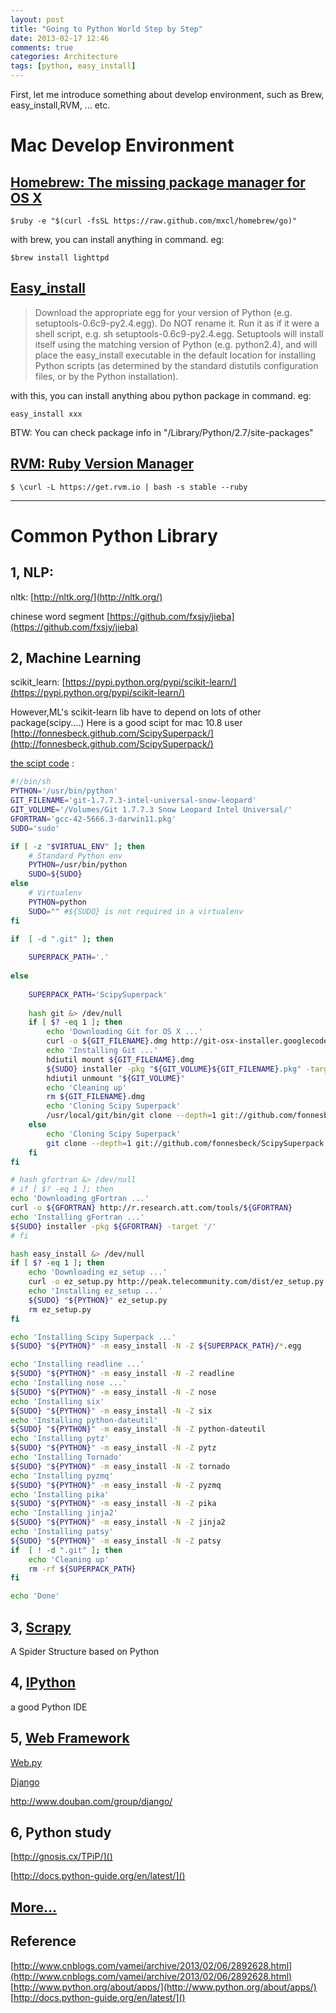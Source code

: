 ```yaml
---
layout: post
title: "Going to Python World Step by Step"
date: 2013-02-17 12:46
comments: true
categories: Architecture
tags: [python, easy_install]
---
```


First, let me introduce something about develop environment, such as Brew, easy_install,RVM, ... etc. 



Mac Develop Environment
======


[Homebrew: The missing package manager for OS X](http://mxcl.github.com/homebrew/)
------------

<!-- more -->

```
$ruby -e "$(curl -fsSL https://raw.github.com/mxcl/homebrew/go)"
```

with brew, you can install anything in command. eg:

```
$brew install lighttpd
```


[Easy_install](http://pypi.python.org/pypi/setuptools/)
----------
> Download the appropriate egg for your version of Python (e.g. setuptools-0.6c9-py2.4.egg). Do NOT rename it.
> Run it as if it were a shell script, e.g. sh setuptools-0.6c9-py2.4.egg. 
> Setuptools will install itself using the matching version of Python (e.g. python2.4), and will place the easy_install executable in the default location for installing Python scripts (as determined by the standard distutils configuration files, or by the Python installation).
> 

with this, you can install anything abou python package in command. eg:

```
easy_install xxx
```

BTW: 
You can check package info in "/Library/Python/2.7/site-packages"

[RVM: Ruby Version Manager](https://rvm.io/)
---------
```
$ \curl -L https://get.rvm.io | bash -s stable --ruby
```




------------------------------








Common Python Library
=====




1, NLP:
------
nltk:  [http://nltk.org/](http://nltk.org/)

chinese word segment [https://github.com/fxsjy/jieba](https://github.com/fxsjy/jieba)


2, Machine Learning
----------
scikit_learn: [https://pypi.python.org/pypi/scikit-learn/](https://pypi.python.org/pypi/scikit-learn/)

However,ML's scikit-learn lib have to depend on lots of other package(scipy....)
Here is a good scipt for mac 10.8 user
[http://fonnesbeck.github.com/ScipySuperpack/](http://fonnesbeck.github.com/ScipySuperpack/)

[the scipt code](https://raw.github.com/fonnesbeck/ScipySuperpack/master/install_superpack.sh) :

```sh
#!/bin/sh
PYTHON='/usr/bin/python'
GIT_FILENAME='git-1.7.7.3-intel-universal-snow-leopard'
GIT_VOLUME='/Volumes/Git 1.7.7.3 Snow Leopard Intel Universal/'
GFORTRAN='gcc-42-5666.3-darwin11.pkg'
SUDO='sudo'

if [ -z "$VIRTUAL_ENV" ]; then
    # Standard Python env
    PYTHON=/usr/bin/python
    SUDO=${SUDO}
else
    # Virtualenv
    PYTHON=python
    SUDO="" #${SUDO} is not required in a virtualenv
fi

if  [ -d ".git" ]; then
    
    SUPERPACK_PATH='.'
    
else
    
    SUPERPACK_PATH='ScipySuperpack'
    
    hash git &> /dev/null
    if [ $? -eq 1 ]; then
        echo 'Downloading Git for OS X ...'
        curl -o ${GIT_FILENAME}.dmg http://git-osx-installer.googlecode.com/files/${GIT_FILENAME}.dmg
        echo 'Installing Git ...'
        hdiutil mount ${GIT_FILENAME}.dmg
        ${SUDO} installer -pkg "${GIT_VOLUME}${GIT_FILENAME}.pkg" -target '/'
        hdiutil unmount "${GIT_VOLUME}"
        echo 'Cleaning up'
        rm ${GIT_FILENAME}.dmg
        echo 'Cloning Scipy Superpack'
        /usr/local/git/bin/git clone --depth=1 git://github.com/fonnesbeck/ScipySuperpack.git
    else
        echo 'Cloning Scipy Superpack'
        git clone --depth=1 git://github.com/fonnesbeck/ScipySuperpack.git
    fi
fi

# hash gfortran &> /dev/null
# if [ $? -eq 1 ]; then
echo 'Downloading gFortran ...'
curl -o ${GFORTRAN} http://r.research.att.com/tools/${GFORTRAN}
echo 'Installing gFortran ...'
${SUDO} installer -pkg ${GFORTRAN} -target '/'
# fi

hash easy_install &> /dev/null
if [ $? -eq 1 ]; then
    echo 'Downloading ez_setup ...'
    curl -o ez_setup.py http://peak.telecommunity.com/dist/ez_setup.py
    echo 'Installing ez_setup ...'
    ${SUDO} "${PYTHON}" ez_setup.py
    rm ez_setup.py
fi

echo 'Installing Scipy Superpack ...'
${SUDO} "${PYTHON}" -m easy_install -N -Z ${SUPERPACK_PATH}/*.egg

echo 'Installing readline ...'
${SUDO} "${PYTHON}" -m easy_install -N -Z readline
echo 'Installing nose ...'
${SUDO} "${PYTHON}" -m easy_install -N -Z nose
echo 'Installing six'
${SUDO} "${PYTHON}" -m easy_install -N -Z six
echo 'Installing python-dateutil'
${SUDO} "${PYTHON}" -m easy_install -N -Z python-dateutil
echo 'Installing pytz'
${SUDO} "${PYTHON}" -m easy_install -N -Z pytz
echo 'Installing Tornado'
${SUDO} "${PYTHON}" -m easy_install -N -Z tornado
echo 'Installing pyzmq'
${SUDO} "${PYTHON}" -m easy_install -N -Z pyzmq
echo 'Installing pika'
${SUDO} "${PYTHON}" -m easy_install -N -Z pika
echo 'Installing jinja2'
${SUDO} "${PYTHON}" -m easy_install -N -Z jinja2
echo 'Installing patsy'
${SUDO} "${PYTHON}" -m easy_install -N -Z patsy
if  [ ! -d ".git" ]; then
    echo 'Cleaning up'  
    rm -rf ${SUPERPACK_PATH}
fi

echo 'Done'

```


3, [Scrapy](http://scrapy.org/download/)
-------

A Spider Structure based on Python

4, [IPython](http://ipython.org/install.html)
------
a good Python IDE

5, [Web Framework](http://wiki.python.org/moin/WebFrameworks)
-------

[Web.py](http://www.douban.com/group/web.py/)

[Django](http://www.douban.com/group/django/)

http://www.douban.com/group/django/


6, Python study
--------

[http://gnosis.cx/TPiP/]()

[http://docs.python-guide.org/en/latest/]()

[More...](http://www.python.org/about/apps/)
------

Reference
--------

[http://www.cnblogs.com/vamei/archive/2013/02/06/2892628.html](http://www.cnblogs.com/vamei/archive/2013/02/06/2892628.html)  
[http://www.python.org/about/apps/](http://www.python.org/about/apps/)  
[http://docs.python-guide.org/en/latest/]()  
